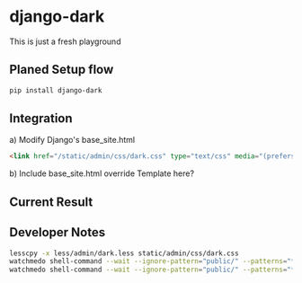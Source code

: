 # django-dark


This is just a fresh playground

## Planed Setup flow
```sh
pip install django-dark
```

## Integration

a) Modify Django's base_site.html

```html
<link href="/static/admin/css/dark.css" type="text/css" media="(prefers-color-scheme: dark)" rel="stylesheet">
```

b) Include base_site.html override Template here?

## Current Result


## Developer Notes

```sh
lesscpy -x less/admin/dark.less static/admin/css/dark.css
watchmedo shell-command --wait --ignore-pattern="public/" --patterns="*.less" -R -c "lesscpy -x less/admin/dark.less static/admin/css/dark.css"
watchmedo shell-command --wait --ignore-pattern="public/" --patterns="*.less" -R -c "lesscpy -x less/admin/dark.less static/admin/css/dark.css && python manage.py collectstatic --noinput"
```
